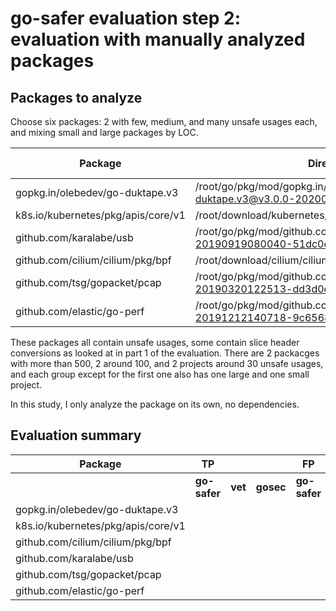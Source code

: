 # go-safer evaluation step 2: evaluation with manually analyzed packages

## Packages to analyze

Choose six packages: 2 with few, medium, and many unsafe usages each, and mixing small and large packages by LOC.

| **Package**                        | **Directory**                                                                       | **LOC** | **Number Go Files** | **Unsafe Usages** |
|------------------------------------|-------------------------------------------------------------------------------------|---------|---------------------|-------------------|
| gopkg.in/olebedev/go-duktape.v3    | /root/go/pkg/mod/gopkg.in/olebedev/go-duktape.v3@v3.0.0-20200316214253-d7b0ff38cac9 | 313     | 3                   | 906               |
| k8s.io/kubernetes/pkg/apis/core/v1 | /root/download/kubernetes/kubernetes/pkg/apis/core/v1                               | 10,048  | 6                   | 675               |
| github.com/karalabe/usb            | /root/go/pkg/mod/github.com/karalabe/usb@v0.0.0-20190919080040-51dc0efba356         | 166     | 2                   | 106               |
| github.com/cilium/cilium/pkg/bpf   | /root/download/cilium/cilium/pkg/bpf                                                | 2,851   | 13                  | 98                |
| github.com/tsg/gopacket/pcap       | /root/go/pkg/mod/github.com/tsg/gopacket@v0.0.0-20190320122513-dd3d0e41124a/pcap    | 100     | 1                   | 28                |
| github.com/elastic/go-perf         | /root/go/pkg/mod/github.com/elastic/go-perf@v0.0.0-20191212140718-9c656876f595      | 3,400   | 5                   | 27                |

These packages all contain unsafe usages, some contain slice header conversions as looked at in part 1 of the evaluation.
There are 2 packacges with more than 500, 2 around 100, and 2 projects around 30 unsafe usages, and each group except for
the first one also has one large and one small project.

In this study, I only analyze the package on its own, no dependencies.


## Evaluation summary

| **Package**                        | **TP**                |            |           | **FP**                 |            |           | **TN**                |            |           | **FN**                 |            |           | **Recall**   |            |           | **Precision** |            |           | **Accuracy** |            |           |
|------------------------------------|-----------------------|------------|-----------|------------------------|------------|-----------|-----------------------|------------|-----------|------------------------|------------|-----------|--------------|------------|-----------|---------------|------------|-----------|--------------|------------|-----------|
|                                    | **go-safer**          | **vet**    | **gosec** | **go-safer**           | **vet**    | **gosec** | **go-safer**          | **vet**    | **gosec** | **go-safer**           | **vet**    | **gosec** | **go-safer** | **vet**    | **gosec** | **go-safer**  | **vet**    | **gosec** | **go-safer** | **vet**    | **gosec** |
| gopkg.in/olebedev/go-duktape.v3    |                       |            |           |                        |            |           |                       |            |           |                        |            |           |              |            |           |               |            |           |              |            |           |
| k8s.io/kubernetes/pkg/apis/core/v1 |                       |            |           |                        |            |           |                       |            |           |                        |            |           |              |            |           |               |            |           |              |            |           |
| github.com/cilium/cilium/pkg/bpf   |                       |            |           |                        |            |           |                       |            |           |                        |            |           |              |            |           |               |            |           |              |            |           |
| github.com/karalabe/usb            |                       |            |           |                        |            |           |                       |            |           |                        |            |           |              |            |           |               |            |           |              |            |           |
| github.com/tsg/gopacket/pcap       |                       |            |           |                        |            |           |                       |            |           |                        |            |           |              |            |           |               |            |           |              |            |           |
| github.com/elastic/go-perf         |                       |            |           |                        |            |           |                       |            |           |                        |            |           |              |            |           |               |            |           |              |            |           |
